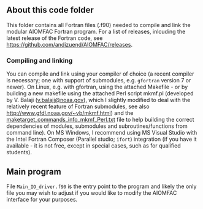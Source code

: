 ## About this code folder
This folder contains all Fortran files (.f90) needed to compile and link the modular AIOMFAC Fortran program. 
For a list of releases, inlcuding the latest release of the Fortran code, see https://github.com/andizuend/AIOMFAC/releases.
### Compiling and linking
You can compile and link using your compiler of choice (a recent compiler is necessary; one with support of submodules, e.g. `gfortran` version 7 or newer). On Linux, e.g. with gfortran, using the attached Makefile - or by building a new makefile using the attached Perl script mkmf.pl (developed by V. Balaji (v.balaji@noaa.gov), which I slightly modified to deal with the relatively recent feature of Fortran submodules, see also http://www.gfdl.noaa.gov/~vb/mkmf.html) and the [maketarget_commands_info_mkmf_Perl.txt](./maketarget_commands_info_mkmf_Perl.txt) file to help building the correct dependencies of modules, submodules and subroutines/functions from command line). 
On MS Windows, I recommend using MS Visual Studio with the Intel Fortran Composer (Parallel studio; `ifort`) integration (if you have it available - it is not free, except in special cases, such as for qualified students).

## Main program
File <code>Main_IO_driver.f90</code> is the entry point to the program and likely the only file you may wish to adjust if you would like to modify the AIOMFAC interface for your purposes.
